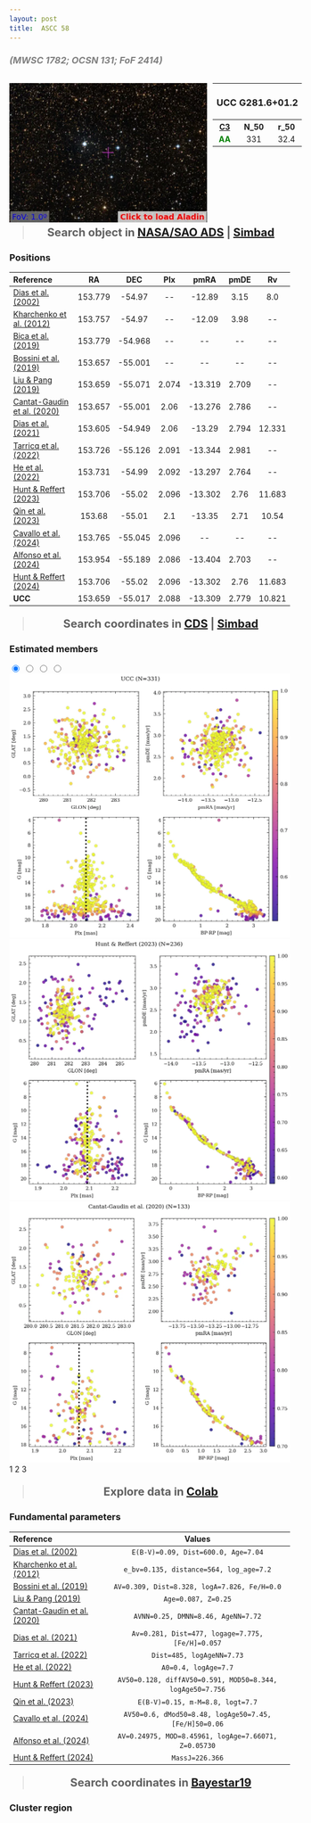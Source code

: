 ```yaml
---
layout: post
title:  ASCC 58
---
```

<h3><span style="color: #808080;"><i>(MWSC 1782; OCSN 131; FoF 2414)</i></span></h3><div style="display: flex; justify-content: space-between; width:720px;height:250px">
<div style="text-align: center;">

<!-- Static image + data attributes for FOV and target -->
<img id="aladin_img"
     data-umami-event="aladin_load"
     src="https://raw.githubusercontent.com/ucc23/Q4P/main/plots/aladin/ascc58.webp"
     alt="Click to load Aladin Lite" 
     style="width:355px;height:250px; cursor: pointer;"
     data-fov="1.08" 
     data-target="153.659 -55.017"/>
<!-- Div to contain Aladin Lite viewer -->
<div id="aladin-lite-div" style="width:355px;height:250px;display:none;"></div>
<!-- Aladin Lite script (will be loaded after the image is clicked) -->
<script src="{{ site.baseurl }}/scripts/aladin_load.js"></script>

</div>
<!-- Left block -->

<table style="width:355px;height:250px;">
  <!-- Row 1 (title) -->
  <tr>
    <td colspan="5"><h3>UCC G281.6+01.2</h3></td>
  </tr>
  <!-- Row 2 -->
  <tr>
    <th style="text-align: center;"><a href="https://ucc.ar/faq#what-is-the-c3-parameter" title="Combined class">C3</a></th>
    <th style="text-align: center;"><div title="Stars with membership probability >50%">N_50</div></th>
    <th style="text-align: center;"><div title="Radius that contains half the members [arcmin]">r_50</div></th>
  </tr>
  <!-- Row 3 -->
  <tr>
    <td style="text-align: center;"><span style="color: green; font-weight: bold;">A</span><span style="color: green; font-weight: bold;">A</span></td>
    <td style="text-align: center;">331</td>
    <td style="text-align: center;">32.4</td>
  </tr>
</table>
</div>

> <p style="text-align:center; font-weight: bold; font-size:20px">Search object in <a data-umami-event="nasa_search" href="https://ui.adsabs.harvard.edu/search/q=%20collection%3Aastronomy%20body%3A%22ASCC%2058%22&sort=date%20desc%2C%20bibcode%20desc&p_=0" target="_blank">NASA/SAO ADS</a> | <a data-umami-event="simbad_search" href="https://simbad.cds.unistra.fr/simbad/sim-id-refs?Ident=ascc58" target="_blank">Simbad</a></p>


### Positions

| Reference    | RA    | DEC   | Plx  | pmRA  | pmDE   |  Rv  |
| :---         | :---: | :---: | :---: | :---: | :---: | :---: |
|[Dias et al. (2002)](https://ui.adsabs.harvard.edu/abs/2002A%26A...389..871D) | 153.779 | -54.97 | -- | -12.89 | 3.15 | 8.0 |
|[Kharchenko et al. (2012)](https://ui.adsabs.harvard.edu/abs/2012A%26A...543A.156K) | 153.757 | -54.97 | -- | -12.09 | 3.98 | -- |
|[Bica et al. (2019)](https://ui.adsabs.harvard.edu/abs/2019AJ....157...12B) | 153.779 | -54.968 | -- | -- | -- | -- |
|[Bossini et al. (2019)](https://ui.adsabs.harvard.edu/abs/2019A%26A...623A.108B) | 153.657 | -55.001 | -- | -- | -- | -- |
|[Liu & Pang (2019)](https://ui.adsabs.harvard.edu/abs/2019ApJS..245...32L) | 153.659 | -55.071 | 2.074 | -13.319 | 2.709 | -- |
|[Cantat-Gaudin et al. (2020)](https://ui.adsabs.harvard.edu/abs/2020A%26A...640A...1C) | 153.657 | -55.001 | 2.06 | -13.276 | 2.786 | -- |
|[Dias et al. (2021)](https://ui.adsabs.harvard.edu/abs/2021MNRAS.504..356D) | 153.605 | -54.949 | 2.06 | -13.29 | 2.794 | 12.331 |
|[Tarricq et al. (2022)](https://ui.adsabs.harvard.edu/abs/2022A%26A...659A..59T) | 153.726 | -55.126 | 2.091 | -13.344 | 2.981 | -- |
|[He et al. (2022)](https://ui.adsabs.harvard.edu/abs/2022ApJS..262....7H) | 153.731 | -54.99 | 2.092 | -13.297 | 2.764 | -- |
|[Hunt & Reffert (2023)](https://ui.adsabs.harvard.edu/abs/2023A%26A...673A.114H) | 153.706 | -55.02 | 2.096 | -13.302 | 2.76 | 11.683 |
|[Qin et al. (2023)](https://ui.adsabs.harvard.edu/abs/2023ApJS..265...12Q) | 153.68 | -55.01 | 2.1 | -13.35 | 2.71 | 10.54 |
|[Cavallo et al. (2024)](https://ui.adsabs.harvard.edu/abs/2024AJ....167...12C) | 153.765 | -55.045 | 2.096 | -- | -- | -- |
|[Alfonso et al. (2024)](https://ui.adsabs.harvard.edu/abs/2024A%26A...689A..18A) | 153.954 | -55.189 | 2.086 | -13.404 | 2.703 | -- |
|[Hunt & Reffert (2024)](https://ui.adsabs.harvard.edu/abs/2024A%26A...686A..42H) | 153.706 | -55.02 | 2.096 | -13.302 | 2.76 | 11.683 |
| **UCC** |153.659 | -55.017 | 2.088 | -13.309 | 2.779 | 10.821 |

> <p style="text-align:center; font-weight: bold; font-size:20px">Search coordinates in <a data-umami-event="cds_coord_search" href="https://cdsportal.u-strasbg.fr/?target=153.659,-55.017" target="_blank">CDS</a> | <a data-umami-event="simbad_coord_search" href="https://simbad.cds.unistra.fr/mobile/object_list.html?coord=153.659%20-55.017&output=json&radius=5&userEntry=ascc58" target="_blank">Simbad</a></p>

### Estimated members

<div class="carousel">
<input type="radio" name="radio-btn" id="slide1" checked>
<input type="radio" name="radio-btn" id="slide1">
<input type="radio" name="radio-btn" id="slide2">
<input type="radio" name="radio-btn" id="slide3">
<div class="slides">
<div class="slide">
<a href="https://raw.githubusercontent.com/ucc23/Q4P/main/plots/UCC/ascc58.webp" target="_blank">
<img src="https://raw.githubusercontent.com/ucc23/Q4P/main/plots/UCC/ascc58.webp" alt="ASCC 58 UCC">
</a>
</div>
<div class="slide">
<a href="https://raw.githubusercontent.com/ucc23/Q4P/main/plots/HUNT23/ascc58.webp" target="_blank">
<img src="https://raw.githubusercontent.com/ucc23/Q4P/main/plots/HUNT23/ascc58.webp" alt="ASCC 58 HUNT23">
</a>
</div>
<div class="slide">
<a href="https://raw.githubusercontent.com/ucc23/Q4P/main/plots/CANTAT20/ascc58.webp" target="_blank">
<img src="https://raw.githubusercontent.com/ucc23/Q4P/main/plots/CANTAT20/ascc58.webp" alt="ASCC 58 CANTAT20">
</a>
</div>
</div>
<div class="indicators">
<label for="slide1">1</label>
<label for="slide2">2</label>
<label for="slide3">3</label>
</div>
</div>


> <p style="text-align:center; font-weight: bold; font-size:20px">Explore data in <a data-umami-event="colab" href="https://colab.research.google.com/github/ucc23/ucc/blob/main/assets/notebook.ipynb" target="_blank">Colab</a></p>


### Fundamental parameters

| Reference |  Values |
| :---      |  :---:  |
| [Dias et al. (2002)](https://ui.adsabs.harvard.edu/abs/2002A%26A...389..871D) | `E(B-V)=0.09, Dist=600.0, Age=7.04` |
| [Kharchenko et al. (2012)](https://ui.adsabs.harvard.edu/abs/2012A%26A...543A.156K) | `e_bv=0.135, distance=564, log_age=7.2` |
| [Bossini et al. (2019)](https://ui.adsabs.harvard.edu/abs/2019A%26A...623A.108B) | `AV=0.309, Dist=8.328, logA=7.826, Fe/H=0.0` |
| [Liu & Pang (2019)](https://ui.adsabs.harvard.edu/abs/2019ApJS..245...32L) | `Age=0.087, Z=0.25` |
| [Cantat-Gaudin et al. (2020)](https://ui.adsabs.harvard.edu/abs/2020A%26A...640A...1C) | `AVNN=0.25, DMNN=8.46, AgeNN=7.72` |
| [Dias et al. (2021)](https://ui.adsabs.harvard.edu/abs/2021MNRAS.504..356D) | `Av=0.281, Dist=477, logage=7.775, [Fe/H]=0.057` |
| [Tarricq et al. (2022)](https://ui.adsabs.harvard.edu/abs/2022A%26A...659A..59T) | `Dist=485, logAgeNN=7.73` |
| [He et al. (2022)](https://ui.adsabs.harvard.edu/abs/2022ApJS..262....7H) | `A0=0.4, logAge=7.7` |
| [Hunt & Reffert (2023)](https://ui.adsabs.harvard.edu/abs/2023A%26A...673A.114H) | `AV50=0.128, diffAV50=0.591, MOD50=8.344, logAge50=7.756` |
| [Qin et al. (2023)](https://ui.adsabs.harvard.edu/abs/2023ApJS..265...12Q) | `E(B-V)=0.15, m-M=8.8, logt=7.7` |
| [Cavallo et al. (2024)](https://ui.adsabs.harvard.edu/abs/2024AJ....167...12C) | `AV50=0.6, dMod50=8.48, logAge50=7.45, [Fe/H]50=0.06` |
| [Alfonso et al. (2024)](https://ui.adsabs.harvard.edu/abs/2024A%26A...689A..18A) | `AV=0.24975, MOD=8.45961, logAge=7.66071, Z=0.05730` |
| [Hunt & Reffert (2024)](https://ui.adsabs.harvard.edu/abs/2024A%26A...686A..42H) | `MassJ=226.366` |

> <p style="text-align:center; font-weight: bold; font-size:20px">Search coordinates in <a data-umami-event="bayestar" href="http://argonaut.skymaps.info/query?lon=281.666%20&lat=1.234&coordsys=gal&mapname=bayestar2019" target="_blank">Bayestar19</a></p>


### Cluster region

<html lang="en">
  <body>
    <center>
    <div id="plot-params"
         data-oc-name="ascc58"
         data-ra-center="153.66"
         data-dec-center="-55.0"
         data-rad-deg="32.4"
         data-plx="2.088">
    </div>
    <div id="plot-container">
        <div id="plot"></div>
    </div>
    <script defer type="module" src="{{ site.baseurl }}/scripts/radec_scatter.js"></script>
    </center>
  </body>
</html>
<br>
